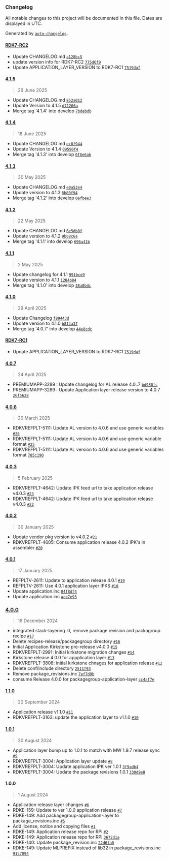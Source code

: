 ### Changelog

All notable changes to this project will be documented in this file. Dates are displayed in UTC.

Generated by [`auto-changelog`](https://github.com/CookPete/auto-changelog).

#### [RDK7-RC2](https://github.com/rdkcentral/meta-application-rdke-release/compare/4.1.5...RDK7-RC2)

- Update CHANGELOG.md [`a128bc5`](https://github.com/rdkcentral/meta-application-rdke-release/commit/a128bc5404613aad891359e99ba1e500938e67df)
- update version info for RDK7-RC2 [`775d6f9`](https://github.com/rdkcentral/meta-application-rdke-release/commit/775d6f94f44bee3dee70008759d2d23e69014a64)
- Update APPLICATION_LAYER_VERSION to RDK7-RC1 [`7519daf`](https://github.com/rdkcentral/meta-application-rdke-release/commit/7519daf912009ad010e0482efbb941609fbd8768)

#### [4.1.5](https://github.com/rdkcentral/meta-application-rdke-release/compare/4.1.4...4.1.5)

> 26 June 2025

- Update CHANGELOG.md [`852a012`](https://github.com/rdkcentral/meta-application-rdke-release/commit/852a012d3fe370d7dbbf282c0963b176adf2ad29)
- Update Version to 4.1.5 [`d71206a`](https://github.com/rdkcentral/meta-application-rdke-release/commit/d71206a85a17bf0ad21761594dbac4b3f46a35c1)
- Merge tag '4.1.4' into develop [`7bdebdb`](https://github.com/rdkcentral/meta-application-rdke-release/commit/7bdebdbc6d08b9f5219dc3ed4935bee6df6330f1)

#### [4.1.4](https://github.com/rdkcentral/meta-application-rdke-release/compare/4.1.3...4.1.4)

> 18 June 2025

- Update CHANGELOG.md [`ec8f944`](https://github.com/rdkcentral/meta-application-rdke-release/commit/ec8f944c01d726da1a5d21a05e7390651aaa780f)
- Update Version to 4.1.4 [`09590f4`](https://github.com/rdkcentral/meta-application-rdke-release/commit/09590f4eafeefc5f053fb2274d6e92598757111e)
- Merge tag '4.1.3' into develop [`0f8e6ab`](https://github.com/rdkcentral/meta-application-rdke-release/commit/0f8e6ab3af0ef0fd6c90bcf54d1290add2c3e372)

#### [4.1.3](https://github.com/rdkcentral/meta-application-rdke-release/compare/4.1.2...4.1.3)

> 30 May 2025

- Update CHANGELOG.md [`e0a53e4`](https://github.com/rdkcentral/meta-application-rdke-release/commit/e0a53e417fd71af86f2a97f31d0a0927f750df4b)
- Update version to 4.1.3 [`6b80f94`](https://github.com/rdkcentral/meta-application-rdke-release/commit/6b80f94577800a1479e26c82969cf22f231599b8)
- Merge tag '4.1.2' into develop [`0efbee3`](https://github.com/rdkcentral/meta-application-rdke-release/commit/0efbee380aee2493b4b8a258f306e7246e056a14)

#### [4.1.2](https://github.com/rdkcentral/meta-application-rdke-release/compare/4.1.1...4.1.2)

> 22 May 2025

- Update CHANGELOG.md [`6e5db8f`](https://github.com/rdkcentral/meta-application-rdke-release/commit/6e5db8f6705f390537f0494239ec883feccf9a77)
- Update version to 4.1.2 [`9b68c6a`](https://github.com/rdkcentral/meta-application-rdke-release/commit/9b68c6a0dd4303c83bf0db94e53e49cccf4beda9)
- Merge tag '4.1.1' into develop [`696a41b`](https://github.com/rdkcentral/meta-application-rdke-release/commit/696a41b7d52f58d1a095d960c2853bf0b893ecb8)

#### [4.1.1](https://github.com/rdkcentral/meta-application-rdke-release/compare/4.1.0...4.1.1)

> 2 May 2025

- Update changelog for 4.1.1 [`991bce9`](https://github.com/rdkcentral/meta-application-rdke-release/commit/991bce90600c6845ee20ae64952d9d7fa9c2379d)
- Update version to 4.1.1 [`1284b84`](https://github.com/rdkcentral/meta-application-rdke-release/commit/1284b843269ef857c1b9230735e1f859f5412db4)
- Merge tag '4.1.0' into develop [`48a0b4c`](https://github.com/rdkcentral/meta-application-rdke-release/commit/48a0b4c5916d5678c37e95f7c563f382a2b7ef60)

#### [4.1.0](https://github.com/rdkcentral/meta-application-rdke-release/compare/4.0.7...4.1.0)

> 29 April 2025

- Update Changelog [`f89443d`](https://github.com/rdkcentral/meta-application-rdke-release/commit/f89443dda667de3d5e440b14376f161e382bee71)
- Update version to 4.1.0 [`b814a37`](https://github.com/rdkcentral/meta-application-rdke-release/commit/b814a37df6eaf9c613b69839fa3ffa96a929f406)
- Merge tag '4.0.7' into develop [`44e8cdc`](https://github.com/rdkcentral/meta-application-rdke-release/commit/44e8cdc4f51b931ec44b0aaf4aaa2d4a8c54d72c)
#### [RDK7-RC1](https://github.com/rdkcentral/meta-application-rdke-release/compare/4.0.7...RDK7-RC1)

- Update APPLICATION_LAYER_VERSION to RDK7-RC1 [`7519daf`](https://github.com/rdkcentral/meta-application-rdke-release/commit/7519daf912009ad010e0482efbb941609fbd8768)

#### [4.0.7](https://github.com/rdkcentral/meta-application-rdke-release/compare/4.0.6...4.0.7)

> 24 April 2025

- PREMIUMAPP-3289 : Update changelog for AL release 4.0..7 [`bd980fc`](https://github.com/rdkcentral/meta-application-rdke-release/commit/bd980fc86a125117f7633ed220685a0d45389d9c)
- PREMIUMAPP-3289 : Update Application layer release version to 4.0.7 [`26f5628`](https://github.com/rdkcentral/meta-application-rdke-release/commit/26f56283e708e3158e84ae6ace1bec52a2a7664a)

#### [4.0.6](https://github.com/rdkcentral/meta-application-rdke-release/compare/4.0.3...4.0.6)

> 20 March 2025

- RDKVREFPLT-5111: Update AL version to 4.0.6 and use generic variables [`#26`](https://github.com/rdkcentral/meta-application-rdke-release/pull/26)
- RDKVREFPLT-5111: Update AL version to 4.0.6 and use generic variable format [`#25`](https://github.com/rdkcentral/meta-application-rdke-release/pull/25)
- RDKVREFPLT-5111: Update AL version to 4.0.6 and use generic variables format [`785c190`](https://github.com/rdkcentral/meta-application-rdke-release/commit/785c190735fefb483c6aafd216baeb6929643aba)

#### [4.0.3](https://github.com/rdkcentral/meta-application-rdke-release/compare/4.0.2...4.0.3)

> 5 February 2025

- RDKVREFPLT-4642: Update IPK feed url to take application release v4.0.3 [`#23`](https://github.com/rdkcentral/meta-application-rdke-release/pull/23)
- RDKVREFPLT-4642: Update IPK feed url to take application release v4.0.3 [`#22`](https://github.com/rdkcentral/meta-application-rdke-release/pull/22)

#### [4.0.2](https://github.com/rdkcentral/meta-application-rdke-release/compare/4.0.1...4.0.2)

> 30 January 2025

- Update vendor pkg version to v4.0.2 [`#21`](https://github.com/rdkcentral/meta-application-rdke-release/pull/21)
- RDKVREFPLT-4605: Consume application release 4.0.2 IPK's in assembler [`#20`](https://github.com/rdkcentral/meta-application-rdke-release/pull/20)

#### [4.0.1](https://github.com/rdkcentral/meta-application-rdke-release/compare/4.0.0...4.0.1)

> 17 January 2025

- REFPLTV-2611: Update to application release 4.0.1 [`#19`](https://github.com/rdkcentral/meta-application-rdke-release/pull/19)
- REFPLTV-2611: Use 4.0.1 application layer IPKS [`#18`](https://github.com/rdkcentral/meta-application-rdke-release/pull/18)
- Update application.inc [`04f8df4`](https://github.com/rdkcentral/meta-application-rdke-release/commit/04f8df4ec7234ac9d60d7f8caefb0cd2868cb052)
- Update application.inc [`ace7e93`](https://github.com/rdkcentral/meta-application-rdke-release/commit/ace7e93364e53cd884c06e34ec2438697bc266ad)

### [4.0.0](https://github.com/rdkcentral/meta-application-rdke-release/compare/1.1.0...4.0.0)

> 16 December 2024

- integrated stack-layering .0, remove package revision and packagroup recipe [`#17`](https://github.com/rdkcentral/meta-application-rdke-release/pull/17)
- Delete recipes-release/packagegroup directory [`#16`](https://github.com/rdkcentral/meta-application-rdke-release/pull/16)
- Initial Application Kirkstone pre-release v4.0.0 [`#15`](https://github.com/rdkcentral/meta-application-rdke-release/pull/15)
- RDKVREFPLT-2991: Initial kirkstone migration changes [`#14`](https://github.com/rdkcentral/meta-application-rdke-release/pull/14)
- Kirkstone release 4.0.0 for appplication layer [`#13`](https://github.com/rdkcentral/meta-application-rdke-release/pull/13)
- RDKVREFPLT-3808: initial kirkstone chnages for application release [`#12`](https://github.com/rdkcentral/meta-application-rdke-release/pull/12)
- Delete conf/include directory [`2511f93`](https://github.com/rdkcentral/meta-application-rdke-release/commit/2511f93d568f91b273271d08df11f8d619ea8539)
- Remove package_revisions.inc [`7ef7d9b`](https://github.com/rdkcentral/meta-application-rdke-release/commit/7ef7d9bf44f6443020944478817aac5c5fd01067)
- consume Release 4.0.0 for packagegroup-application-layer [`cc4af7e`](https://github.com/rdkcentral/meta-application-rdke-release/commit/cc4af7e3a18298c910473230ca603b5aff85893f)

#### [1.1.0](https://github.com/rdkcentral/meta-application-rdke-release/compare/1.0.1...1.1.0)

> 20 September 2024

- Application release v1.1.0 [`#11`](https://github.com/rdkcentral/meta-application-rdke-release/pull/11)
- RDKVREFPLT-3163: update the application layer to v1.1.0 [`#10`](https://github.com/rdkcentral/meta-application-rdke-release/pull/10)

#### [1.0.1](https://github.com/rdkcentral/meta-application-rdke-release/compare/1.0.0...1.0.1)

> 30 August 2024

- Application layer bump up to 1.0.1 to match with MW 1.9.7 release sync [`#9`](https://github.com/rdkcentral/meta-application-rdke-release/pull/9)
- RDKVREFPLT-3004: Application layer update [`#8`](https://github.com/rdkcentral/meta-application-rdke-release/pull/8)
- RDKVREFPLT-3004: Update application IPK ver 1.0.1 [`3f9adb4`](https://github.com/rdkcentral/meta-application-rdke-release/commit/3f9adb420ab0c8e740c20b1ffb3f2e1de38b1488)
- RDKVREFPLT-3004: Update the package revisions 1.0.1 [`330d9e8`](https://github.com/rdkcentral/meta-application-rdke-release/commit/330d9e84983cf0b81dfbdc6f407ae7b971b24c56)

#### 1.0.0

> 1 August 2024

- Application release layer changes [`#6`](https://github.com/rdkcentral/meta-application-rdke-release/pull/6)
- RDKE-159: Update to ver 1.0.0 application release [`#7`](https://github.com/rdkcentral/meta-application-rdke-release/pull/7)
- RDKE-149: Add packagegroup-application-layer to package_revisions.inc [`#5`](https://github.com/rdkcentral/meta-application-rdke-release/pull/5)
- Add license, notice and copying files [`#1`](https://github.com/rdkcentral/meta-application-rdke-release/pull/1)
- RDKE-149: Application release repo for RPi  [`#2`](https://github.com/rdkcentral/meta-application-rdke-release/pull/2)
- RDKE-149: Application release repo for RPi [`3672d1a`](https://github.com/rdkcentral/meta-application-rdke-release/commit/3672d1ab405bcdf136ef0d8ca1a57ede041ecc35)
- RDKE-140: Update package_revision.inc [`22d6fa0`](https://github.com/rdkcentral/meta-application-rdke-release/commit/22d6fa0b380d31c7637ac0d461ca376692c7cc5b)
- RDKE-149: Update MLPREFIX instead of lib32 in package_revisions.inc [`9157894`](https://github.com/rdkcentral/meta-application-rdke-release/commit/91578941a96b12fa729c5033e1e458f604fecf0d)
